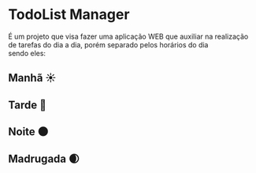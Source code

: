 <h1 align=":center;">TodoList Manager</h1>

<p align=":center;">É um projeto que visa fazer uma aplicação WEB
que auxiliar na realização de tarefas do dia a dia, porém separado pelos horários do dia<br>
sendo eles:</p>

<h2 style="align-text:left;">Manhã &#x2600;</h2>
<h2 style="align-text:left;">Tarde 🌆</h2>
<h2 style="align-text:left;">Noite 🌑</h2>
<h2 style="align-text:left;">Madrugada 🌒</h2>
